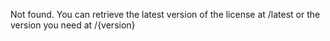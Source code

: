 Not found. You can retrieve the latest version of the license at /latest or the version you need at /{version}